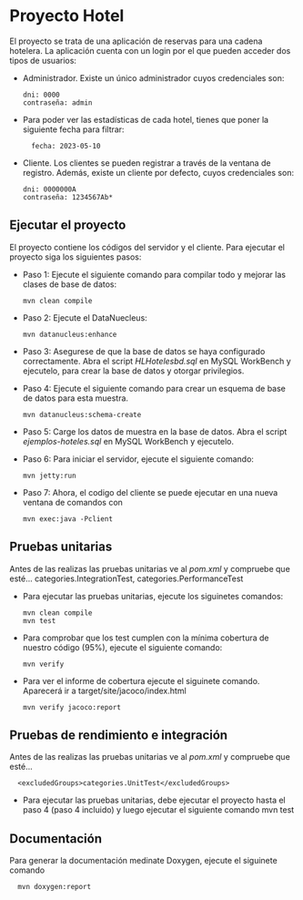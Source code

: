 Proyecto Hotel
============================

El proyecto se trata de una aplicación de reservas para una cadena hotelera. La aplicación cuenta con un login por el que pueden acceder dos tipos de usuarios:
- Administrador. Existe un único administrador cuyos credenciales son:

      dni: 0000
      contraseña: admin
      
- Para poder ver las estadísticas de cada hotel, tienes que poner la siguiente fecha para filtrar:
		
		fecha: 2023-05-10
- Cliente. Los clientes se pueden registrar a través de la ventana de registro. Además, existe un cliente por defecto, cuyos credenciales son:

      dni: 0000000A
      contraseña: 1234567Ab*

## Ejecutar el proyecto
El proyecto contiene los códigos del servidor y el cliente. Para ejecutar el proyecto siga los siguientes pasos:

- Paso 1: Ejecute el siguiente comando para compilar todo y mejorar las clases de base de datos:

      mvn clean compile

- Paso 2: Ejecute el DataNuecleus:

      mvn datanucleus:enhance
      
- Paso 3: Asegurese de que la base de datos se haya configurado correctamente. Abra el script *HLHotelesbd.sql* en MySQL WorkBench y ejecutelo, para crear la base de datos y otorgar privilegios.
- Paso 4: Ejecute el siguiente comando para crear un esquema de base de datos para esta muestra.

      mvn datanucleus:schema-create
      
- Paso 5: Carge los datos de muestra en la base de datos. Abra el script *ejemplos-hoteles.sql* en MySQL WorkBench y ejecutelo.
- Paso 6: Para iniciar el servidor, ejecute el siguiente comando:

      mvn jetty:run

- Paso 7: Ahora, el codigo del cliente se puede ejecutar en una nueva ventana de comandos con 

      mvn exec:java -Pclient

## Pruebas unitarias
Antes de las realizas las pruebas unitarias ve al  *pom.xml* y compruebe que esté...
      <excludedGroups>categories.IntegrationTest, categories.PerformanceTest</excludedGroups>
      
- Para ejecutar las pruebas unitarias, ejecute los siguinetes comandos:

      mvn clean compile
      mvn test    
      
- Para comprobar que los test cumplen con la mínima cobertura de nuestro código (95%), ejecute el siguiente comando:

      mvn verify
      
- Para ver el informe de cobertura ejecute el siguinete comando. Aparecerá ir a target/site/jacoco/index.html

      mvn verify jacoco:report
      
## Pruebas de rendimiento e integración
Antes de las realizas las pruebas unitarias ve al  *pom.xml* y compruebe que esté...

      <excludedGroups>categories.UnitTest</excludedGroups>
      
- Para ejecutar las pruebas unitarias, debe ejecutar el proyecto hasta el paso 4 (paso 4 incluido) y luego ejecutar el siguiente comando
      mvn test   

## Documentación
Para generar la documentación medinate Doxygen, ejecute el siguinete comando

      mvn doxygen:report

